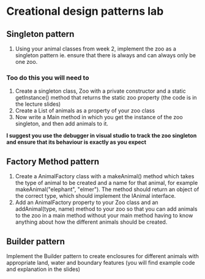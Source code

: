 # Creational design patterns lab

## Singleton pattern

1. Using your animal classes from week 2, implement the zoo as a singleton pattern ie. ensure that there is always and can always only be one zoo.  

### Too do this you will need to
1. Create a singleton class, Zoo with a private constructor and a static getInstance() method that returns the static zoo property  (the code is in the lecture slides)
2. Create a List of animals as a property of your zoo class
2. Now write a Main method in which you get the instance of the zoo singleton, and then add animals to it.

__I suggest you use the debugger in visual studio to track the zoo singleton and ensure that its behaviour is exactly as you expect__

## Factory Method pattern


1. Create a AnimalFactory class with a makeAnimal() method which takes the type of animal to be created and a name for that animal, for example makeAnimal("elephant", "elmer"). The method should return an object of the correct type, which should implement the IAnimal interface.
4. Add an AnimalFactory property to  your Zoo class and an addAnimal(type, name) method to your zoo so that you can add animals to the zoo in a main method without your main method having to know anything about how the different animals should be created.

## Builder pattern

Implement the Builder pattern to create enclosures for different animals with appropriate land, water and boundary features (you will find example code and explanation in the slides)



